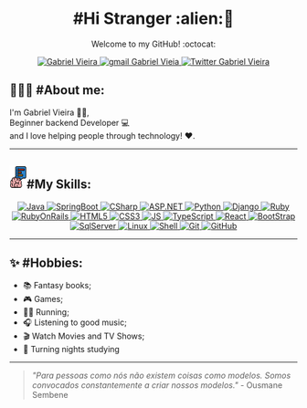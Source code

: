 <h1 color="black" align="center"> #Hi Stranger :alien:🖖 </h1>
<p align="center" color="grey" size="14px">Welcome to my GitHub! :octocat:</p>

<p align="center">
    <a rel="noreferrer" href="https://www.linkedin.com/in/bielvieira/" target="_blank">
        <img 
            alt="Gabriel Vieira" 
            src="https://img.shields.io/badge/-Gabriel%20Vieira-%230077b5?style=flat-square&logo=linkedin">
    </a>
    <a href="mailto:gabrielvieira4102@gmail.com">
        <img 
            alt="gmail Gabriel Vieia" 
            src="https://img.shields.io/badge/Gmail-%23c14438?style=flat-square&logo=gmail&logoColor=white">
    </a>
    <a href="https://twitter.com/bielvieir4">
        <img 
            alt="Twitter Gabriel Vieira" 
            src="https://img.shields.io/twitter/follow/bielvieir4?label=Seguir&style=social">
    </a>
</p>

<h2 align='left'>👨🏻‍💻 #About me:</h2>
<p align='left' color="grey" font-size="20px">I'm Gabriel Vieira 👨‍🚀, <br/>Beginner backend Developer 💻 <br/> and I love helping people through technology! ❤️.</p>
<p>

---

<p>
    <h2 align="rigth"><img  alt="skills"  width="30" height="40" src="assets/skill.svg"></img>#My Skills: </h2>
</p>

<p align="center">
    <a href="https://docs.oracle.com/en/java/">
    <img alt="Java" src="https://img.shields.io/badge/Java-007396?style=for-the-badge&logo=java&logoColor=white"/>
    </a>
    <a href="https://docs.spring.io/spring-boot/docs/current/reference/htmlsingle/">
    <img alt="SpringBoot" src="https://img.shields.io/badge/SpringBoot-6DB33F?style=for-the-badge&logo=spring&logoColor=white"/>
    </a>
    <a href="https://docs.microsoft.com/pt-br/dotnet/csharp/">
    <img alt="CSharp" src="https://img.shields.io/badge/CSharp-4F0599?style=for-the-badge&logo=c-sharp&logoColor=white"/>
    </a>
    <a href="https://dotnet.microsoft.com/apps/aspnet">
    <img alt="ASP.NET" src="https://img.shields.io/badge/ASP.NET-0082c9?style=for-the-badge&logo=.net&logoColor=white"/>
    </a>
    <a href="https://www.python.org/">
    <img alt="Python" src="https://img.shields.io/badge/Python-14354C?style=for-the-badge&logo=python&logoColor=white"/>
    </a>
    <a href="https://www.djangoproject.com/">
    <img alt="Django" src="https://img.shields.io/badge/Django-092E20?style=for-the-badge&logo=django&logoColor=white"/>
    </a>
    <a href="https://www.ruby-lang.org/pt/">
    <img alt="Ruby" src="https://img.shields.io/badge/Ruby-CC342D?style=for-the-badge&logo=ruby&logoColor=white"/>
    </a>
    <a href="https://rubyonrails.org/">
    <img alt="RubyOnRails" src="https://img.shields.io/badge/Rubyonrails-CC0000?style=for-the-badge&logo=ruby-on-rails&logoColor=white"/>
    </a>
    <a href="https://developer.mozilla.org/en-US/docs/Web/HTML">
    <img alt="HTML5" src="https://img.shields.io/badge/HTML5-E34F26?style=for-the-badge&logo=html5&logoColor=white"/>
    </a>
    <a href="https://developer.mozilla.org/en-US/docs/Web/CSS">
    <img alt="CSS3" src="https://img.shields.io/badge/CSS3-1572B6?style=for-the-badge&logo=css3&logoColor=white"/>
    </a>
    <a href="https://www.javascript.com/">
    <img alt="JS" src="https://img.shields.io/badge/JavaScript-F7DF1E?style=for-the-badge&logo=javascript&logoColor=black"/>
    </a>
    <a href="https://www.typescriptlang.org/">
    <img alt="TypeScript" src="https://img.shields.io/badge/TypeScript-3178C6?style=for-the-badge&logo=typescript&logoColor=white"/>
    </a>
    <a href="https://reactjs.org/">
    <img alt="React" src="https://img.shields.io/badge/React-61DAFB?style=for-the-badge&logo=react&logoColor=black"/>
    </a>
    <a href="https://getbootstrap.com/">
    <img alt="BootStrap" src="https://img.shields.io/badge/Bootstrap-563D7C?style=for-the-badge&logo=bootstrap&logoColor=white"/>
    </a>
    <a href="https://www.microsoft.com/pt-br/sql-server/sql-server-2019">
    <img alt="SqlServer" src="https://img.shields.io/badge/SQLServer-00000F?style=for-the-badge&logo=microsoft-sql-server&logoColor=white"/>
    </a>
    <a href="https://www.linuxfoundation.org/">
    <img alt="Linux" src="https://img.shields.io/badge/Linux-FCC624?style=for-the-badge&logo=linux&logoColor=black"/>
    </a>
    <a href="https://www.gnu.org/software/bash/">
    <img alt="Shell" src="https://img.shields.io/badge/Shell_Script-121011?style=for-the-badge&logo=gnu-bash&logoColor=white"/>
    </a>
    <a href="https://git-scm.com/">
    <img alt="Git" src="https://img.shields.io/badge/Git-E95420?style=for-the-badge&logo=git&logoColor=white"/>
    </a>
    <a href="https://github.com/">
    <img alt="GitHub" src="https://img.shields.io/badge/GitHub-100000?style=for-the-badge&logo=github&logoColor=white"/>
    </a>
</p>

---
<h2 align='left'>✨ #Hobbies:</h2>

- 📚 Fantasy books;
- 🎮 Games;
- 🏃‍♂️ Running;
- 🎧 Listening to good music;
- 🎬 Watch Movies and TV Shows;
- 🧟 Turning nights studying

---

> *"Para pessoas como nós não existem coisas como modelos. Somos convocados constantemente a criar nossos modelos."* - Ousmane Sembene
